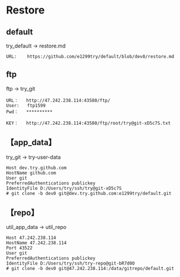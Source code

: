 # Restore

## default
try_default -> restore.md

~~~
URL:    https://github.com/e1299try/default/blob/dev0/restore.md

~~~

## ftp
ftp -> try_git

~~~
URL：   http://47.242.238.114:43580/ftp/
User:   ftp1599
Pwd：   **********

KEY：   http://47.242.238.114:43580/ftp/root/try@git-xD5c7S.txt
~~~

## 【app_data】
try_git -> try-user-data

~~~
Host dev.try.github.com
HostName github.com
User git
PreferredAuthentications publickey
IdentityFile D:/Users/try/ssh/try@git-xD5c7S
# git clone -b dev0 git@dev.try.github.com:e1299try/default.git

~~~

## 【repo】
util_app_data -> util_repo

~~~
Host 47.242.238.114
HostName 47.242.238.114
Port 43522
User git
PreferredAuthentications publickey
IdentityFile D:/Users/try/ssh/try-repo@git-bR7d0O
# git clone -b dev0 git@47.242.238.114:/data/gitrepo/default.git

~~~

